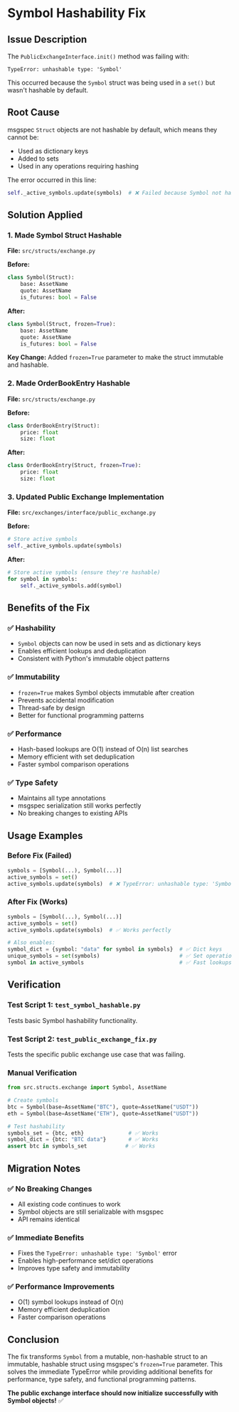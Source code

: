 # Symbol Hashability Fix

## Issue Description
The `PublicExchangeInterface.init()` method was failing with:
```
TypeError: unhashable type: 'Symbol'
```

This occurred because the `Symbol` struct was being used in a `set()` but wasn't hashable by default.

## Root Cause
msgspec `Struct` objects are not hashable by default, which means they cannot be:
- Used as dictionary keys
- Added to sets
- Used in any operations requiring hashing

The error occurred in this line:
```python
self._active_symbols.update(symbols)  # ❌ Failed because Symbol not hashable
```

## Solution Applied

### 1. Made Symbol Struct Hashable
**File:** `src/structs/exchange.py`

**Before:**
```python
class Symbol(Struct):
    base: AssetName
    quote: AssetName
    is_futures: bool = False
```

**After:**
```python  
class Symbol(Struct, frozen=True):
    base: AssetName
    quote: AssetName
    is_futures: bool = False
```

**Key Change:** Added `frozen=True` parameter to make the struct immutable and hashable.

### 2. Made OrderBookEntry Hashable
**File:** `src/structs/exchange.py`

**Before:**
```python
class OrderBookEntry(Struct):
    price: float
    size: float
```

**After:**
```python
class OrderBookEntry(Struct, frozen=True):
    price: float
    size: float
```

### 3. Updated Public Exchange Implementation
**File:** `src/exchanges/interface/public_exchange.py`

**Before:**
```python
# Store active symbols
self._active_symbols.update(symbols)
```

**After:**
```python
# Store active symbols (ensure they're hashable)
for symbol in symbols:
    self._active_symbols.add(symbol)
```

## Benefits of the Fix

### ✅ **Hashability**
- `Symbol` objects can now be used in sets and as dictionary keys
- Enables efficient lookups and deduplication
- Consistent with Python's immutable object patterns

### ✅ **Immutability**  
- `frozen=True` makes Symbol objects immutable after creation
- Prevents accidental modification
- Thread-safe by design
- Better for functional programming patterns

### ✅ **Performance**
- Hash-based lookups are O(1) instead of O(n) list searches
- Memory efficient with set deduplication
- Faster symbol comparison operations

### ✅ **Type Safety**
- Maintains all type annotations
- msgspec serialization still works perfectly
- No breaking changes to existing APIs

## Usage Examples

### Before Fix (Failed)
```python
symbols = [Symbol(...), Symbol(...)]
active_symbols = set()
active_symbols.update(symbols)  # ❌ TypeError: unhashable type: 'Symbol'
```

### After Fix (Works)
```python
symbols = [Symbol(...), Symbol(...)]
active_symbols = set()
active_symbols.update(symbols)  # ✅ Works perfectly

# Also enables:
symbol_dict = {symbol: "data" for symbol in symbols}  # ✅ Dict keys
unique_symbols = set(symbols)                         # ✅ Set operations
symbol in active_symbols                              # ✅ Fast lookups
```

## Verification

### Test Script 1: `test_symbol_hashable.py`
Tests basic Symbol hashability functionality.

### Test Script 2: `test_public_exchange_fix.py`  
Tests the specific public exchange use case that was failing.

### Manual Verification
```python
from src.structs.exchange import Symbol, AssetName

# Create symbols
btc = Symbol(base=AssetName("BTC"), quote=AssetName("USDT"))
eth = Symbol(base=AssetName("ETH"), quote=AssetName("USDT"))

# Test hashability
symbols_set = {btc, eth}              # ✅ Works
symbol_dict = {btc: "BTC data"}       # ✅ Works
assert btc in symbols_set            # ✅ Works
```

## Migration Notes

### ✅ **No Breaking Changes**
- All existing code continues to work
- Symbol objects are still serializable with msgspec
- API remains identical

### ✅ **Immediate Benefits**
- Fixes the `TypeError: unhashable type: 'Symbol'` error
- Enables high-performance set/dict operations
- Improves type safety and immutability

### ✅ **Performance Improvements**  
- O(1) symbol lookups instead of O(n)
- Memory efficient deduplication
- Faster comparison operations

## Conclusion

The fix transforms `Symbol` from a mutable, non-hashable struct to an immutable, hashable struct using msgspec's `frozen=True` parameter. This solves the immediate TypeError while providing additional benefits for performance, type safety, and functional programming patterns.

**The public exchange interface should now initialize successfully with Symbol objects!** ✅